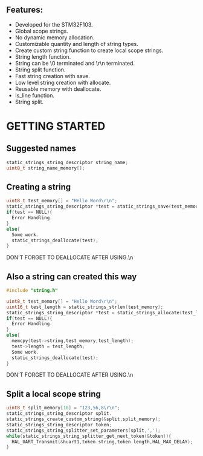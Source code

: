  ## **Features:**

 - Developed for the STM32F103.
 - Global scope strings.
 - No dynamic memory allocation.
 - Customizable quantity and length of string types.
 - Create custom string function to create local scope strings.
 - String length function.
 - String can be \\0 terminated and \\r\\n terminated.
 - String split function.
 - Fast string creation with save.
 - Low level string creation with allocate.
 - Reusable memory with deallocate.
 - is_line function.
 - String split.
 
 # **GETTING STARTED**
 
 ## **Suggested names**
 
 ```C
 static_strings_string_descriptor string_name;
 uint8_t string_name_memory[];
 ```
 
 ## **Creating a string**
 
 ```C
 uint8_t test_memory[] = "Hello Word\r\n";
 static_strings_string_descriptor *test = static_strings_save(test_memory);
 if(test == NULL){
   Error Handling.
 }
 else{
   Some work.
   static_strings_deallocate(test);
 }
 ```
 
 DON'T FORGET TO DEALLOCATE AFTER USING.\n
 
 ## **Also a string can created this way**
 
 ```C
 #include "string.h"
 
 uint8_t test_memory[] = "Hello Word\r\n";
 uint16_t test_length = static_strings_strlen(test_memory);
 static_strings_string_descriptor *test = static_strings_allocate(test_length);
 if(test == NULL){
   Error Handling.
 }
 else{
   memcpy(test->string,test_memory,test_length);
   test->length = test_length;
   Some work.
   static_strings_deallocate(test);
 }
 ```
 
 DON'T FORGET TO DEALLOCATE AFTER USING.\n
 
 ## **Split a local scope string**
 
 ```C
 uint8_t split_memory[10] = "123,56,8\r\n";
 static_strings_string_descriptor split.
 static_strings_create_custom_string(&split,split_memory);
 static_strings_string_descriptor token;
 static_strings_string_splitter_set_parameters(split,',');
 while(static_strings_string_splitter_get_next_token(&token)){
   HAL_UART_Transmit(&huart1,token.string,token.length,HAL_MAX_DELAY);
 }
 ```
